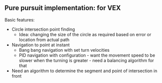 ## Pure pursuit implementation: for VEX

Basic features:
 * Circle intersection point finding
   * Idea: changing the size of the circle as required based on error or location from actual path
 * Navigation to point at instant
   * Bang bang navigation with set turn velocities
   * PID navigation with configuration - want the movement speed to be slower when the turning is greater - need a balancing algorithm for that
 * Need an algorithm to determine the segment and point of intersection in front
